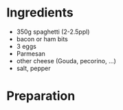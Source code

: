 # Ingredients
* 350g spaghetti (2-2.5ppl)
* bacon or ham bits
* 3 eggs
* Parmesan
* other cheese (Gouda, pecorino, ...)
* salt, pepper

# Preparation

